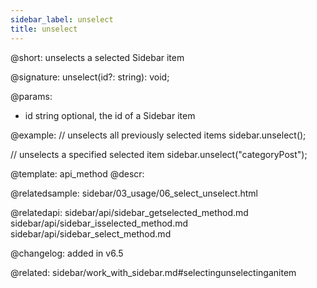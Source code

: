 ```yaml
---
sidebar_label: unselect
title: unselect
---          
```


@short: unselects a selected Sidebar item

@signature: unselect(id?: string): void;

@params:
- id    string      optional, the id of a Sidebar item

@example:
// unselects all previously selected items
sidebar.unselect();

// unselects a specified selected item
sidebar.unselect("categoryPost");


@template: api_method
@descr:

@relatedsample: sidebar/03_usage/06_select_unselect.html

@relatedapi: 
sidebar/api/sidebar_getselected_method.md
sidebar/api/sidebar_isselected_method.md
sidebar/api/sidebar_select_method.md



@changelog: added in v6.5


@related: sidebar/work_with_sidebar.md#selectingunselectinganitem